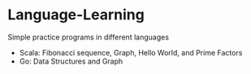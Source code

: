 # Language-Learning
Simple practice programs in different languages 
 - Scala: Fibonacci sequence, Graph, Hello World, and Prime Factors
 - Go: Data Structures and Graph
